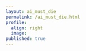 ```yaml
---
layout: ai_must_die
permalink: /ai_must_die.html
profile:
  align: right
  image:
published: true
---
```

